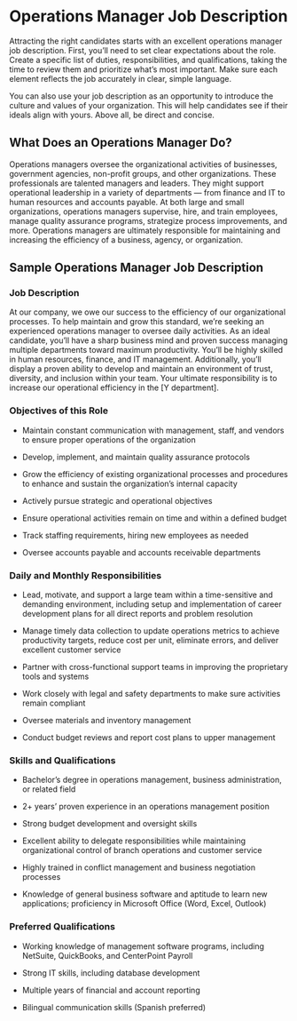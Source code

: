 # Operations Manager Job Description

Attracting the right candidates starts with an excellent operations manager job description. First, you’ll need to set clear expectations about the role. Create a specific list of duties, responsibilities, and qualifications, taking the time to review them and prioritize what’s most important. Make sure each element reflects the job accurately in clear, simple language.

You can also use your job description as an opportunity to introduce the culture and values of your organization. This will help candidates see if their ideals align with yours. Above all, be direct and concise.
## What Does an Operations Manager Do?

Operations managers oversee the organizational activities of businesses, government agencies, non-profit groups, and other organizations. These professionals are talented managers and leaders. They might support operational leadership in a variety of departments — from finance and IT to human resources and accounts payable. At both large and small organizations, operations managers supervise, hire, and train employees, manage quality assurance programs, strategize process improvements, and more. Operations managers are ultimately responsible for maintaining and increasing the efficiency of a business, agency, or organization.

## Sample Operations Manager Job Description

### Job Description

At our company, we owe our success to the efficiency of our organizational processes. To help maintain and grow this standard, we’re seeking an experienced operations manager to oversee daily activities. As an ideal candidate, you’ll have a sharp business mind and proven success managing multiple departments toward maximum productivity. You’ll be highly skilled in human resources, finance, and IT management. Additionally, you’ll display a proven ability to develop and maintain an environment of trust, diversity, and inclusion within your team. Your ultimate responsibility is to increase our operational efficiency in the [Y department].

### Objectives of this Role

* Maintain constant communication with management, staff, and vendors to ensure proper operations of the organization

* Develop, implement, and maintain quality assurance protocols

* Grow the efficiency of existing organizational processes and procedures to enhance and sustain the organization’s internal capacity

* Actively pursue strategic and operational objectives

* Ensure operational activities remain on time and within a defined budget

* Track staffing requirements, hiring new employees as needed

* Oversee accounts payable and accounts receivable departments

### Daily and Monthly Responsibilities

* Lead, motivate, and support a large team within a time-sensitive and demanding environment, including setup and implementation of career development plans for all direct reports and problem resolution

* Manage timely data collection to update operations metrics to achieve productivity targets, reduce cost per unit, eliminate errors, and deliver excellent customer service

* Partner with cross-functional support teams in improving the proprietary tools and systems

* Work closely with legal and safety departments to make sure activities remain compliant

* Oversee materials and inventory management

* Conduct budget reviews and report cost plans to upper management

### Skills and Qualifications

* Bachelor’s degree in operations management, business administration, or related field

* 2+ years’ proven experience in an operations management position

* Strong budget development and oversight skills

* Excellent ability to delegate responsibilities while maintaining organizational control of branch operations and customer service

* Highly trained in conflict management and business negotiation processes

* Knowledge of general business software and aptitude to learn new applications; proficiency in Microsoft Office (Word, Excel, Outlook)

### Preferred Qualifications

* Working knowledge of management software programs, including NetSuite, QuickBooks, and CenterPoint Payroll

* Strong IT skills, including database development

* Multiple years of financial and account reporting

* Bilingual communication skills (Spanish preferred)

